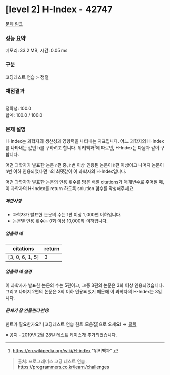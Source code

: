 # [level 2] H-Index - 42747 

[문제 링크](https://school.programmers.co.kr/learn/courses/30/lessons/42747) 

### 성능 요약

메모리: 33.2 MB, 시간: 0.05 ms

### 구분

코딩테스트 연습 > 정렬

### 채점결과

<br/>정확성: 100.0<br/>합계: 100.0 / 100.0

### 문제 설명

<p style="user-select: auto;">H-Index는 과학자의 생산성과 영향력을 나타내는 지표입니다. 어느 과학자의 H-Index를 나타내는 값인 h를 구하려고 합니다. 위키백과<sup id="fnref1" style="user-select: auto;"><a href="#fn1" style="user-select: auto;">1</a></sup>에 따르면, H-Index는 다음과 같이 구합니다.</p>

<p style="user-select: auto;">어떤 과학자가 발표한 논문 <code style="user-select: auto;">n</code>편 중, <code style="user-select: auto;">h</code>번 이상 인용된 논문이 <code style="user-select: auto;">h</code>편 이상이고 나머지 논문이 h번 이하 인용되었다면 <code style="user-select: auto;">h</code>의 최댓값이 이 과학자의 H-Index입니다.</p>

<p style="user-select: auto;">어떤 과학자가 발표한 논문의 인용 횟수를 담은 배열 citations가 매개변수로 주어질 때, 이 과학자의 H-Index를 return 하도록 solution 함수를 작성해주세요.</p>

<h5 style="user-select: auto;">제한사항</h5>

<ul style="user-select: auto;">
<li style="user-select: auto;">과학자가 발표한 논문의 수는 1편 이상 1,000편 이하입니다.</li>
<li style="user-select: auto;">논문별 인용 횟수는 0회 이상 10,000회 이하입니다.</li>
</ul>

<h5 style="user-select: auto;">입출력 예</h5>
<table class="table" style="user-select: auto;">
        <thead style="user-select: auto;"><tr style="user-select: auto;">
<th style="user-select: auto;">citations</th>
<th style="user-select: auto;">return</th>
</tr>
</thead>
        <tbody style="user-select: auto;"><tr style="user-select: auto;">
<td style="user-select: auto;">[3, 0, 6, 1, 5]</td>
<td style="user-select: auto;">3</td>
</tr>
</tbody>
      </table>
<h5 style="user-select: auto;">입출력 예 설명</h5>

<p style="user-select: auto;">이 과학자가 발표한 논문의 수는 5편이고, 그중 3편의 논문은 3회 이상 인용되었습니다. 그리고 나머지 2편의 논문은 3회 이하 인용되었기 때문에 이 과학자의 H-Index는 3입니다.</p>

<h5 style="user-select: auto;">문제가 잘 안풀린다면😢</h5>

<p style="user-select: auto;">힌트가 필요한가요? [코딩테스트 연습 힌트 모음집]으로 오세요! → <a href="https://school.programmers.co.kr/learn/courses/14743?itm_content=lesson42747" target="_blank" rel="noopener" style="user-select: auto;">클릭</a></p>

<p style="user-select: auto;">※ 공지 - 2019년 2월 28일 테스트 케이스가 추가되었습니다.</p>

<div class="footnotes" style="user-select: auto;">
<hr style="user-select: auto;">
<ol style="user-select: auto;">

<li id="fn1" style="user-select: auto;">
<p style="user-select: auto;"><a href="https://en.wikipedia.org/wiki/H-index" target="_blank" rel="noopener" style="user-select: auto;">https://en.wikipedia.org/wiki/H-index</a> "위키백과"&nbsp;<a href="#fnref1" style="user-select: auto;">↩</a></p>
</li>

</ol>
</div>


> 출처: 프로그래머스 코딩 테스트 연습, https://programmers.co.kr/learn/challenges
